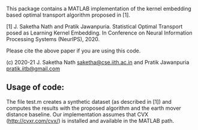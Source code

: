 This package contains a MATLAB implementation of the kernel embedding based optimal transport algorithm proposed in [1]. 

[1] J. Saketha Nath and Pratik Jawanpuria. Statistical Optimal Transport posed as Learning Kernel Embedding. In Conference on Neural Information Processing Systems (NeurIPS), 2020.

Please cite the above paper if you are using this code.

(c) 2020-21 J. Saketha Nath <saketha@cse.iith.ac.in> and Pratik Jawanpuria <pratik.iitb@gmail.com>


Usage of code: 
--------------
The file test.m creates a synthetic dataset (as described in [1]) and computes the results with the proposed algorithm and the earth mover distance baseline. Our implementation assumes that CVX (http://cvxr.com/cvx/) is installed and available in the MATLAB path. 

